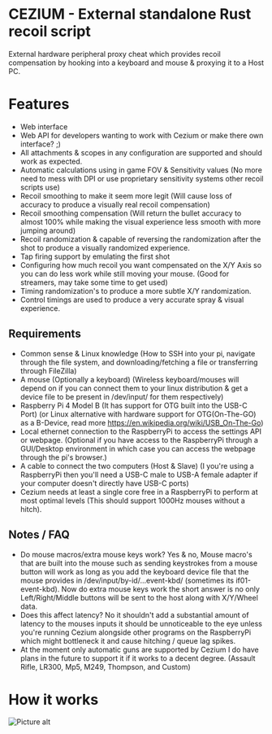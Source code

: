 # CEZIUM - External standalone Rust recoil script
External hardware peripheral proxy cheat which provides recoil compensation by hooking into a keyboard and mouse & proxying it to a Host PC.

# Features
- Web interface
- Web API for developers wanting to work with Cezium or make there own interface? ;)
- All attachments & scopes in any configuration are supported and should work as expected.
- Automatic calculations using in game FOV & Sensitivity values (No more need to mess with DPI or use proprietary sensitivity systems other recoil scripts use) 
- Recoil smoothing to make it seem more legit (Will cause loss of accuracy to produce a visually real recoil compensation)
- Recoil smoothing compensation (Will return the bullet accuracy to almost 100% while making the visual experience less smooth with more jumping around)
- Recoil randomization & capable of reversing the randomization after the shot to produce a visually randomized experience.
- Tap firing support by emulating the first shot
- Configuring how much recoil you want compensated on the X/Y Axis so you can do less work while still moving your mouse. (Good for streamers, may take some time to get used)
- Timing randomization's to produce a more subtle X/Y randomization.
- Control timings are used to produce a very accurate spray & visual experience.

## Requirements
- Common sense & Linux knowledge (How to SSH into your pi, navigate through the file system, and downloading/fetching a file or transferring through FileZilla)
- A mouse (Optionally a keyboard) (Wireless keyboard/mouses will depend on if you can connect them to your linux distribution & get a device file to be present in /dev/input/ for them respectively)
- Raspberry Pi 4 Model B (It has support for OTG built into the USB-C Port) (or Linux alternative with hardware support for OTG(On-The-GO) as a B-Device, read more https://en.wikipedia.org/wiki/USB_On-The-Go)
- Local ethernet connection to the RaspberryPi to access the settings API or webpage. (Optional if you have access to the RaspberryPi through a GUI/Desktop environment in which case you can access the webpage through the pi's browser.)
- A cable to connect the two computers (Host & Slave) (I you're using a RaspberryPi then you'll need a USB-C male to USB-A female adapter if your computer doesn't directly have USB-C ports)
- Cezium needs at least a single core free in a RaspberryPi to perform at most optimal levels (This should support 1000Hz mouses without a hitch).

## Notes / FAQ
- Do mouse macros/extra mouse keys work? Yes & no, Mouse macro's that are built into the mouse such as sending keystrokes from a mouse button will work as long as you add the keyboard device file that the mouse provides in /dev/input/by-id/...event-kbd/ (sometimes its if01-event-kbd). Now do extra mouse keys work the short answer is no only Left/Right/Middle buttons will be sent to the host along with X/Y/Wheel data.
- Does this affect latency? No it shouldn't add a substantial amount of latency to the mouses inputs it should be unnoticeable to the eye unless you're running Cezium alongside other programs on the RaspberryPi which might bottleneck it and cause hitching / queue lag spikes.
- At the moment only automatic guns are supported by Cezium I do have plans in the future to support it if it works to a decent degree. (Assault Rifle, LR300, Mp5, M249, Thompson, and Custom)

# How it works
![Picture alt](https://media.strateim.tech/img/TgJjo7kzyvt_zAt9.png)
